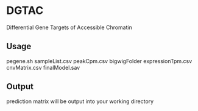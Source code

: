 # DGTAC
Differential Gene Targets of Accessible Chromatin


## Usage
pegene.sh sampleList.csv peakCpm.csv bigwigFolder expressionTpm.csv cnvMatrix.csv finalModel.sav

## Output
prediction matrix will be output into your working directory

